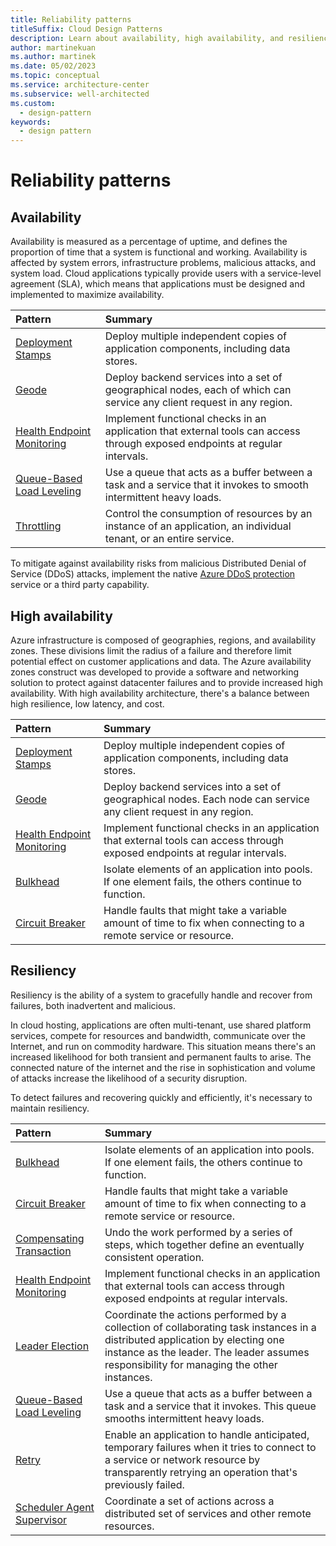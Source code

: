 ```yaml
---
title: Reliability patterns
titleSuffix: Cloud Design Patterns
description: Learn about availability, high availability, and resiliency as factors that are related to reliability patterns.
author: martinekuan
ms.author: martinek
ms.date: 05/02/2023
ms.topic: conceptual
ms.service: architecture-center
ms.subservice: well-architected
ms.custom:
  - design-pattern
keywords:
  - design pattern
---
```


# Reliability patterns

## Availability

Availability is measured as a percentage of uptime, and defines the proportion of time that a system is functional and working. Availability is affected by system errors, infrastructure problems, malicious attacks, and system load. Cloud applications typically provide users with a service-level agreement (SLA), which means that applications must be designed and implemented to maximize availability.

| Pattern | Summary |
|:--------|:--------|
| [Deployment Stamps](/azure/architecture/patterns/deployment-stamp) | Deploy multiple independent copies of application components, including data stores. |
| [Geode](/azure/architecture/patterns/geodes) | Deploy backend services into a set of geographical nodes, each of which can service any client request in any region. |
| [Health Endpoint Monitoring](/azure/architecture/patterns/health-endpoint-monitoring) | Implement functional checks in an application that external tools can access through exposed endpoints at regular intervals. |
| [Queue-Based Load Leveling](/azure/architecture/patterns/queue-based-load-leveling) | Use a queue that acts as a buffer between a task and a service that it invokes to smooth intermittent heavy loads. |
| [Throttling](/azure/architecture/patterns/throttling) | Control the consumption of resources by an instance of an application, an individual tenant, or an entire service. |

To mitigate against availability risks from malicious Distributed Denial of Service (DDoS) attacks, implement the native [Azure DDoS protection](/azure/virtual-network/ddos-protection-overview) service or a third party capability.

## High availability

Azure infrastructure is composed of geographies, regions, and availability zones. These divisions limit the radius of a failure and therefore limit potential effect on customer applications and data. The Azure availability zones construct was developed to provide a software and networking solution to protect against datacenter failures and to provide increased high availability. With high availability architecture, there's a balance between high resilience, low latency, and cost.

| Pattern | Summary |
|:--------|:--------|
| [Deployment Stamps](/azure/architecture/patterns/deployment-stamp) | Deploy multiple independent copies of application components, including data stores. |
| [Geode](/azure/architecture/patterns/geodes) | Deploy backend services into a set of geographical nodes. Each node can service any client request in any region. |
| [Health Endpoint Monitoring](/azure/architecture/patterns/health-endpoint-monitoring) | Implement functional checks in an application that external tools can access through exposed endpoints at regular intervals. |
| [Bulkhead](/azure/architecture/patterns/bulkhead) | Isolate elements of an application into pools. If one element fails, the others continue to function. |
| [Circuit Breaker](/azure/architecture/patterns/circuit-breaker) | Handle faults that might take a variable amount of time to fix when connecting to a remote service or resource. |

## Resiliency

Resiliency is the ability of a system to gracefully handle and recover from failures, both inadvertent and malicious.

In cloud hosting, applications are often multi-tenant, use shared platform services, compete for resources and bandwidth, communicate over the Internet, and run on commodity hardware. This situation means there's an increased likelihood for both transient and permanent faults to arise. The connected nature of the internet and the rise in sophistication and volume of attacks increase the likelihood of a security disruption.

To detect failures and recovering quickly and efficiently, it's necessary to maintain resiliency.

| Pattern | Summary |
|:--------|:--------|
| [Bulkhead](/azure/architecture/patterns/bulkhead) | Isolate elements of an application into pools. If one element fails, the others continue to function. |
| [Circuit Breaker](/azure/architecture/patterns/circuit-breaker) | Handle faults that might take a variable amount of time to fix when connecting to a remote service or resource. |
| [Compensating Transaction](/azure/architecture/patterns/compensating-transaction) | Undo the work performed by a series of steps, which together define an eventually consistent operation. |
| [Health Endpoint Monitoring](/azure/architecture/patterns/health-endpoint-monitoring) | Implement functional checks in an application that external tools can access through exposed endpoints at regular intervals. |
| [Leader Election](/azure/architecture/patterns/leader-election) | Coordinate the actions performed by a collection of collaborating task instances in a distributed application by electing one instance as the leader. The leader assumes responsibility for managing the other instances. |
| [Queue-Based Load Leveling](/azure/architecture/patterns/queue-based-load-leveling) | Use a queue that acts as a buffer between a task and a service that it invokes. This queue smooths intermittent heavy loads. |
| [Retry](/azure/architecture/patterns/retry) | Enable an application to handle anticipated, temporary failures when it tries to connect to a service or network resource by transparently retrying an operation that's previously failed. |
| [Scheduler Agent Supervisor](/azure/architecture/patterns/scheduler-agent-supervisor) | Coordinate a set of actions across a distributed set of services and other remote resources. |
